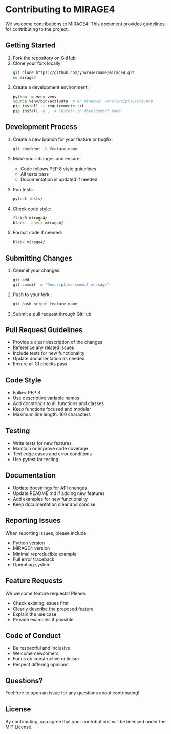 # Contributing to MIRAGE4

We welcome contributions to MIRAGE4! This document provides guidelines for contributing to the project.

## Getting Started

1. Fork the repository on GitHub
2. Clone your fork locally:
   ```bash
   git clone https://github.com/yourusername/mirage4.git
   cd mirage4
   ```
3. Create a development environment:
   ```bash
   python -m venv venv
   source venv/bin/activate  # On Windows: venv\Scripts\activate
   pip install -r requirements.txt
   pip install -e .  # Install in development mode
   ```

## Development Process

1. Create a new branch for your feature or bugfix:
   ```bash
   git checkout -b feature-name
   ```

2. Make your changes and ensure:
   - Code follows PEP 8 style guidelines
   - All tests pass
   - Documentation is updated if needed

3. Run tests:
   ```bash
   pytest tests/
   ```

4. Check code style:
   ```bash
   flake8 mirage4/
   black --check mirage4/
   ```

5. Format code if needed:
   ```bash
   black mirage4/
   ```

## Submitting Changes

1. Commit your changes:
   ```bash
   git add .
   git commit -m "Descriptive commit message"
   ```

2. Push to your fork:
   ```bash
   git push origin feature-name
   ```

3. Submit a pull request through GitHub

## Pull Request Guidelines

- Provide a clear description of the changes
- Reference any related issues
- Include tests for new functionality
- Update documentation as needed
- Ensure all CI checks pass

## Code Style

- Follow PEP 8
- Use descriptive variable names
- Add docstrings to all functions and classes
- Keep functions focused and modular
- Maximum line length: 100 characters

## Testing

- Write tests for new features
- Maintain or improve code coverage
- Test edge cases and error conditions
- Use pytest for testing

## Documentation

- Update docstrings for API changes
- Update README.md if adding new features
- Add examples for new functionality
- Keep documentation clear and concise

## Reporting Issues

When reporting issues, please include:
- Python version
- MIRAGE4 version
- Minimal reproducible example
- Full error traceback
- Operating system

## Feature Requests

We welcome feature requests! Please:
- Check existing issues first
- Clearly describe the proposed feature
- Explain the use case
- Provide examples if possible

## Code of Conduct

- Be respectful and inclusive
- Welcome newcomers
- Focus on constructive criticism
- Respect differing opinions

## Questions?

Feel free to open an issue for any questions about contributing!

## License

By contributing, you agree that your contributions will be licensed under the MIT License.